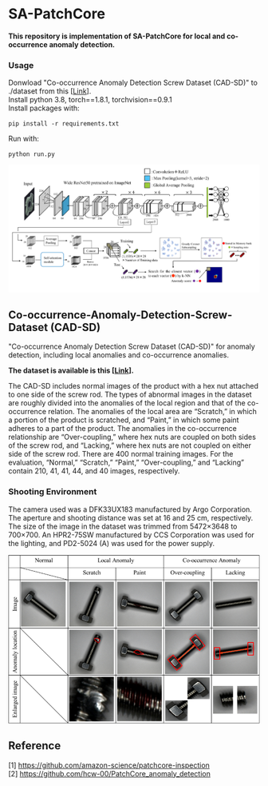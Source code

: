 # SA-PatchCore

**This repository is implementation of SA-PatchCore for local and co-occurrence anomaly detection.**

### Usage 
Donwload "Co-occurrence Anomaly Detection Screw Dataset (CAD-SD)" to ./dataset from this [[Link](https://drive.google.com/drive/folders/1yeampzTiB4uoTmmqIZkeCdMIXGujl3cU?usp=sharing)].  
Install python 3.8, torch==1.8.1, torchvision==0.9.1  
Install packages with:
~~~
pip install -r requirements.txt
~~~
Run with:
~~~
python run.py 
~~~
![model](images/model.png)

## Co-occurrence-Anomaly-Detection-Screw-Dataset (CAD-SD)

"Co-occurrence Anomaly Detection Screw Dataset (CAD-SD)" for anomaly detection, including local anomalies and co-occurrence anomalies.

**The dataset is available is this [[Link](https://drive.google.com/drive/folders/1yeampzTiB4uoTmmqIZkeCdMIXGujl3cU?usp=sharing)].**

The CAD-SD includes normal images of the product with a hex nut attached to one side of the screw rod. The types of abnormal images in the dataset are roughly divided into the anomalies of the local region and that of the co-occurrence relation. The anomalies of the local area are “Scratch,” in which a portion of the product is scratched, and “Paint,” in which some paint adheres to a part of the product. The anomalies in the co-occurrence relationship are “Over-coupling,” where hex nuts are coupled on both sides of the screw rod, and “Lacking,” where hex nuts are not coupled on either side of the screw rod. There are 400 normal training images. For the evaluation, “Normal,” “Scratch,” “Paint,” “Over-coupling,” and “Lacking” contain 210, 41, 41, 44, and 40 images, respectively. 

### Shooting Environment
The camera used was a DFK33UX183 manufactured by Argo Corporation. The aperture and shooting distance was set at 16 and 25 cm, respectively. The size of the image in the dataset was trimmed from 5472×3648 to 700×700. An HPR2-75SW manufactured by CCS Corporation was used for the lighting, and PD2-5024 (A) was used for the power supply.

![cadsd_examples](images/CAD-SD_examples.png)

## Reference
[1] https://github.com/amazon-science/patchcore-inspection  
[2] https://github.com/hcw-00/PatchCore_anomaly_detection
